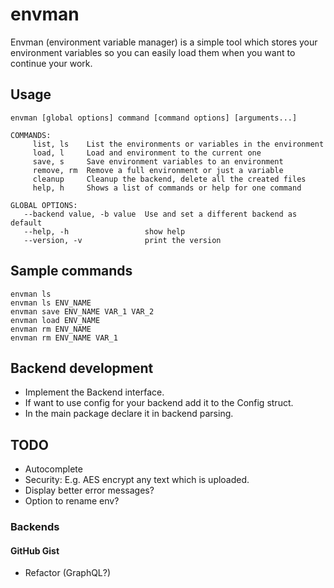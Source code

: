 # envman
Envman (environment variable manager) is a simple tool which stores your environment variables so you can easily load them when you want to continue your work.

## Usage
```
envman [global options] command [command options] [arguments...]

COMMANDS:
     list, ls    List the environments or variables in the environment
     load, l     Load and environment to the current one
     save, s     Save environment variables to an environment
     remove, rm  Remove a full environment or just a variable
     cleanup     Cleanup the backend, delete all the created files
     help, h     Shows a list of commands or help for one command

GLOBAL OPTIONS:
   --backend value, -b value  Use and set a different backend as default
   --help, -h                 show help
   --version, -v              print the version
```

## Sample commands
`envman ls`  
`envman ls ENV_NAME`  
`envman save ENV_NAME VAR_1 VAR_2`  
`envman load ENV_NAME`  
`envman rm ENV_NAME`  
`envman rm ENV_NAME VAR_1`

## Backend development
- Implement the Backend interface.
- If want to use config for your backend add it to the Config struct.
- In the main package declare it in backend parsing.

## TODO
- Autocomplete
- Security: E.g. AES encrypt any text which is uploaded.
- Display better error messages?
- Option to rename env?
### Backends
#### GitHub Gist
- Refactor (GraphQL?)
